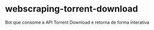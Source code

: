 # webscraping-torrent-download
  Bot que consome a API Torrent Download e retorna de forma interativa
